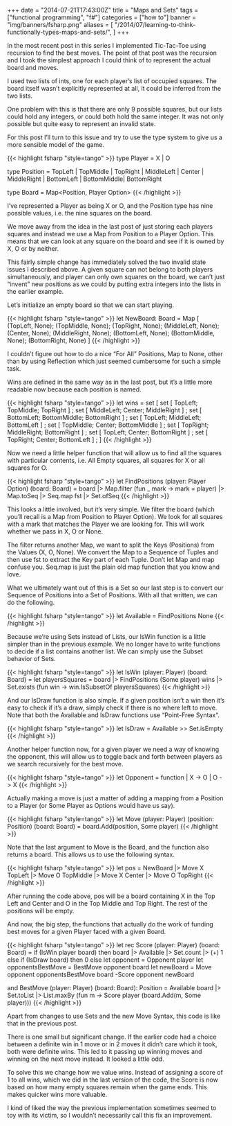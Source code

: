 +++
date = "2014-07-21T17:43:00Z"
title = "Maps and Sets"
tags = ["functional programming", "f#"]
categories = ["how to"]
banner = "img/banners/fsharp.png"
aliases = [
    "/2014/07/learning-to-think-functionally-types-maps-and-sets/",
]
+++

In the most recent post in this series I implemented Tic-Tac-Toe using recursion to find the best moves. The point of that post was the recursion and I took the simplest approach I could think of to represent the actual board and moves.

I used two lists of ints, one for each player’s list of occupied squares. The board itself wasn’t explicitly represented at all, it could be inferred from the two lists.

One problem with this is that there are only 9 possible squares, but our lists could hold any integers, or could both hold the same integer. It was not only possible but quite easy to represent an invalid state.

For this post I’ll turn to this issue and try to use the type system to give us a more sensible model of the game.

{{< highlight fsharp "style=tango" >}}
type Player = X | O

type Position = TopLeft | TopMiddle | TopRight 
                | MiddleLeft | Center | MiddleRight 
                | BottomLeft | BottomMiddle| BottomRight

type Board = Map<Position, Player Option>
{{< /highlight >}}

I’ve represented a Player as being X or O, and the Position type has nine possible values, i.e. the nine squares on the board.

We move away from the idea in the last post of just storing each players squares and instead we use a Map from Position to a Player Option. This means that we can look at any square on the board and see if it is owned by X, O or by neither.

This fairly simple change has immediately solved the two invalid state issues I described above. A given square can not belong to both players simultaneously, and player can only own squares on the board, we can’t just “invent” new positions as we could by putting extra integers into the lists in the earlier example.

Let’s initialize an empty board so that we can start playing.

{{< highlight fsharp "style=tango" >}}
let NewBoard: Board = 
        Map [ (TopLeft, None); (TopMiddle, None); (TopRight, None); 
              (MiddleLeft, None); (Center, None); (MiddleRight, None); 
              (BottomLeft, None); (BottomMiddle, None); (BottomRight, None) ]
{{< /highlight >}}

I couldn’t figure out how to do a nice “For All” Positions, Map to None, other than by using Reflection which just seemed cumbersome for such a simple task.

Wins are defined in the same way as in the last post, but it’s a little more readable now because each position is named.

{{< highlight fsharp "style=tango" >}}
let wins = set [ set [ TopLeft; TopMiddle; TopRight ] ;
                 set [ MiddleLeft; Center; MiddleRight ] ;
                 set [ BottomLeft; BottomMiddle; BottomRight ] ;
                 set [ TopLeft; MiddleLeft; BottomLeft ] ;
                 set [ TopMiddle; Center;  BottomMiddle ] ;
                 set [ TopRight; MiddleRight; BottomRight ] ;
                 set [ TopLeft; Center; BottomRight ] ;
                 set [ TopRight; Center; BottomLeft ] ; ]
{{< /highlight >}}

Now we need a little helper function that will allow us to find all the squares with particular contents, i.e. All Empty squares, all squares for X or all squares for O.

{{< highlight fsharp "style=tango" >}}
let FindPositions (player: Player Option) (board: Board) =
    board
    |> Map.filter (fun _ mark -> mark = player) 
    |> Map.toSeq
    |> Seq.map fst
    |> Set.ofSeq
{{< /highlight >}}

This looks a little involved, but it’s very simple. We filter the board (which you’ll recall is a Map from Position to Player Option). We look for all squares with a mark that matches the Player we are looking for. This will work whether we pass in X, O or None.

The filter returns another Map, we want to split the Keys (Positions) from the Values (X, O, None). We convert the Map to a Sequence of Tuples and then use fst to extract the Key part of each Tuple. Don’t let Map and map confuse you. Seq.map is just the plain old map function that you know and love.

What we ultimately want out of this is a Set so our last step is to convert our Sequence of Positions into a Set of Positions. With all that written, we can do the following.

{{< highlight fsharp "style=tango" >}}
let Available = FindPositions None
{{< /highlight >}}

Because we’re using Sets instead of Lists, our IsWin function is a little simpler than in the previous example. We no longer have to write functions to decide if a list contains another list. We can simply use the Subset behavior of Sets.

{{< highlight fsharp "style=tango" >}}
let IsWin (player: Player) (board: Board) =
    let playersSquares = 
        board |> FindPositions (Some player)
    wins 
    |> Set.exists (fun win -> win.IsSubsetOf playersSquares)
{{< /highlight >}}

And our IsDraw function is also simple. If a given position isn’t a win then it’s easy to check if it’s a draw, simply check if there is no where left to move. Note that both the Available and IsDraw functions use “Point-Free Syntax“.

{{< highlight fsharp "style=tango" >}}
let IsDraw = Available >> Set.isEmpty
{{< /highlight >}}

Another helper function now, for a given player we need a way of knowing the opponent, this will allow us to toggle back and forth between players as we search recursively for the best move.

{{< highlight fsharp "style=tango" >}}
let Opponent = function
    | X -> O
    | O -> X
{{< /highlight >}}

Actually making a move is just a matter of adding a mapping from a Position to a Player (or Some Player as Options would have us say).

{{< highlight fsharp "style=tango" >}}
let Move (player: Player) (position: Position) (board: Board) =
    board.Add(position, Some player)
{{< /highlight >}}

Note that the last argument to Move is the Board, and the function also returns a board. This allows us to use the following syntax.

{{< highlight fsharp "style=tango" >}}
let pos = 
    NewBoard
    |> Move X TopLeft
    |> Move O TopMiddle
    |> Move X Center
    |> Move O TopRight
{{< /highlight >}}

After running the code above, pos will be a board containing X in the Top Left and Center and O in the Top Middle and Top Right. The rest of the positions will be empty.

And now, the big step, the functions that actually do the work of funding best moves for a given Player faced with a given Board.

{{< highlight fsharp "style=tango" >}}
let rec Score (player: Player) (board: Board) =
    if (IsWin player board) then board |> Available |> Set.count |> (+) 1
    else if (IsDraw board) then 0
    else
        let opponent = Opponent player
        let opponentsBestMove = BestMove opponent board
        let newBoard = Move opponent opponentsBestMove board
        -Score opponent newBoard

and BestMove (player: Player) (board: Board): Position =
    Available board
    |> Set.toList
    |> List.maxBy (fun m -> Score player (board.Add(m, Some player))) 
{{< /highlight >}}

Apart from changes to use Sets and the new Move Syntax, this code is like that in the previous post.

There is one small but significant change. If the earlier code had a choice between a definite win in 1 move or in 2 moves it didn’t care which it took, both were definite wins. This led to it passing up winning moves and winning on the next move instead. It looked a little odd.

To solve this we change how we value wins. Instead of assigning a score of 1 to all wins, which we did in the last version of the code, the Score is now based on how many empty squares remain when the game ends. This makes quicker wins more valuable.

I kind of liked the way the previous implementation sometimes seemed to toy with its victim, so I wouldn’t necessarily call this fix an improvement.